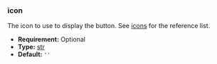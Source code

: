 ### icon

The icon to use to display the button. See [icons](../icons.md#reference-user-interface-ui-icons) for
the reference list.

* **Requirement:**
  Optional
* **Type:**
  [str](https://docs.python.org/3/library/stdtypes.html#str)
* **Default:**
  `''`
